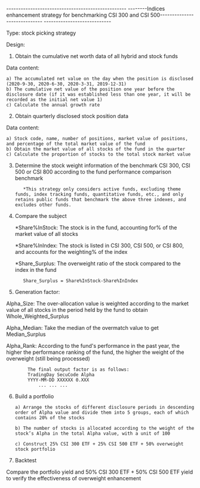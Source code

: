 -------------------------------------------------- --------Indices enhancement strategy for benchmarking CSI 300 and CSI 500----------------------------- ----------------------------

Type: stock picking strategy

Design:



1. Obtain the cumulative net worth data of all hybrid and stock funds
  
  Data content:
  
    a) The accumulated net value on the day when the position is disclosed (2020-9-30, 2020-6-30, 2020-3-31, 2019-12-31)
    b) The cumulative net value of the position one year before the disclosure date (if it was established less than one year, it will be recorded as the initial net value 1)
    c) Calculate the annual growth rate
    


2. Obtain quarterly disclosed stock position data
  
  Data content:
  
    a) Stock code, name, number of positions, market value of positions, and percentage of the total market value of the fund
    b) Obtain the market value of all stocks of the fund in the quarter
    c) Calculate the proportion of stocks to the total stock market value



3. Determine the stock weight information of the benchmark CSI 300, CSI 500 or CSI 800 according to the fund performance comparison benchmark
  
          *This strategy only considers active funds, excluding theme funds, index tracking funds, quantitative funds, etc., and only retains public funds that benchmark the above three indexes, and excludes other funds.



4. Compare the subject

      *Share%InStock: The stock is in the fund, accounting for% of the market value of all stocks

      *Share%InIndex: The stock is listed in CSI 300, CSI 500, or CSI 800, and accounts for the weighting% of the index

      *Share_Surplus: The overweight ratio of the stock compared to the index in the fund

          Share_Surplus = Share%InStock-Share%InIndex



5. Generation factor:

  Alpha_Size: The over-allocation value is weighted according to the market value of all stocks in the period held by the fund to obtain Whole_Weighted_Surplus
  
  Alpha_Median: Take the median of the overmatch value to get Median_Surplus
  
  Alpha_Rank: According to the fund's performance in the past year, the higher the performance ranking of the fund, the higher the weight of the overweight (still being processed)
  
  
            The final output factor is as follows:
            TradingDay SecuCode Alpha
            YYYY-MM-DD XXXXXX 0.XXX
                ... ... ...
      


6. Build a portfolio

       a) Arrange the stocks of different disclosure periods in descending order of Alpha value and divide them into 5 groups, each of which contains 20% of the stocks

       b) The number of stocks is allocated according to the weight of the stock’s Alpha in the total Alpha value, with a unit of 100

       c) Construct 25% CSI 300 ETF + 25% CSI 500 ETF + 50% overweight stock portfolio
  


7. Backtest

  Compare the portfolio yield and 50% CSI 300 ETF + 50% CSI 500 ETF yield to verify the effectiveness of overweight enhancement
